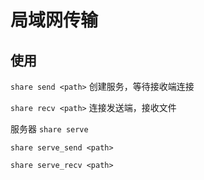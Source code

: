 # 局域网传输

## 使用

`share send <path>` 创建服务，等待接收端连接

`share recv <path>` 连接发送端，接收文件

服务器
`share serve`

`share serve_send <path>`

`share serve_recv <path>`
